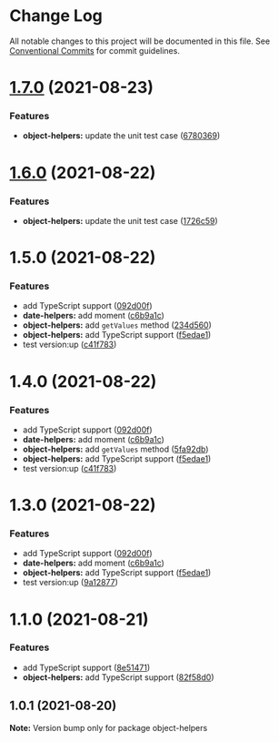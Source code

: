 # Change Log

All notable changes to this project will be documented in this file.
See [Conventional Commits](https://conventionalcommits.org) for commit guidelines.

# [1.7.0](https://github.com/AlexShan2008/lerna-repo/compare/object-helpers@1.5.0...object-helpers@1.7.0) (2021-08-23)


### Features

* **object-helpers:** update the unit test case ([6780369](https://github.com/AlexShan2008/lerna-repo/commit/6780369d41aa0a25463e7d51639b1dec12171519))





# [1.6.0](https://github.com/AlexShan2008/lerna-repo/compare/object-helpers@1.5.0...object-helpers@1.6.0) (2021-08-22)


### Features

* **object-helpers:** update the unit test case ([1726c59](https://github.com/AlexShan2008/lerna-repo/commit/1726c5943e3f30b47b9515f2e121493f9d4a8453))





# 1.5.0 (2021-08-22)


### Features

* add TypeScript support ([092d00f](https://github.com/AlexShan2008/lerna-repo/commit/092d00f4171fe3f4afa43176e6926f7baa61a9dd))
* **date-helpers:** add moment ([c6b9a1c](https://github.com/AlexShan2008/lerna-repo/commit/c6b9a1c7f3302f83fe966b670a82b6943176d514))
* **object-helpers:** add `getValues` method ([234d560](https://github.com/AlexShan2008/lerna-repo/commit/234d5604fe7c128d8831bfd4765059ba5a58cebb))
* **object-helpers:** add TypeScript support ([f5edae1](https://github.com/AlexShan2008/lerna-repo/commit/f5edae15afcd8fc8a18d7c53a8c17edd4420596b))
* test version:up ([c41f783](https://github.com/AlexShan2008/lerna-repo/commit/c41f783bd32e3cb260e8ec0bb85c326413da118c))





# 1.4.0 (2021-08-22)


### Features

* add TypeScript support ([092d00f](https://github.com/AlexShan2008/lerna-repo/commit/092d00f4171fe3f4afa43176e6926f7baa61a9dd))
* **date-helpers:** add moment ([c6b9a1c](https://github.com/AlexShan2008/lerna-repo/commit/c6b9a1c7f3302f83fe966b670a82b6943176d514))
* **object-helpers:** add `getValues` method ([5fa92db](https://github.com/AlexShan2008/lerna-repo/commit/5fa92dbea7d96614074af5a2e2073333ab3464df))
* **object-helpers:** add TypeScript support ([f5edae1](https://github.com/AlexShan2008/lerna-repo/commit/f5edae15afcd8fc8a18d7c53a8c17edd4420596b))
* test version:up ([c41f783](https://github.com/AlexShan2008/lerna-repo/commit/c41f783bd32e3cb260e8ec0bb85c326413da118c))





# 1.3.0 (2021-08-22)

### Features

- add TypeScript support ([092d00f](https://github.com/AlexShan2008/lerna-repo/commit/092d00f4171fe3f4afa43176e6926f7baa61a9dd))
- **date-helpers:** add moment ([c6b9a1c](https://github.com/AlexShan2008/lerna-repo/commit/c6b9a1c7f3302f83fe966b670a82b6943176d514))
- **object-helpers:** add TypeScript support ([f5edae1](https://github.com/AlexShan2008/lerna-repo/commit/f5edae15afcd8fc8a18d7c53a8c17edd4420596b))
- test version:up ([9a12877](https://github.com/AlexShan2008/lerna-repo/commit/9a1287751b606ee30a6acc65a38ed0dc7f88de25))

# 1.1.0 (2021-08-21)

### Features

- add TypeScript support ([8e51471](https://github.com/AlexShan2008/lerna-repo/commit/8e514712f036788a515571279bd2776e1a1dda7e))
- **object-helpers:** add TypeScript support ([82f58d0](https://github.com/AlexShan2008/lerna-repo/commit/82f58d0cc96fc91a13adeb47c827f72901c000b2))

## 1.0.1 (2021-08-20)

**Note:** Version bump only for package object-helpers
